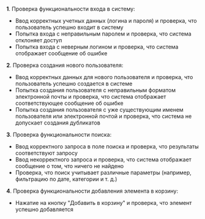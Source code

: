 **1**. Проверка функциональности входа в систему:  
- Ввод корректных учетных данных (логина и пароля) и проверка, что пользователь успешно входит в систему  
- Попытка входа с неправильным паролем и проверка, что система отклоняет доступ  
- Попытка входа с неверным логином и проверка, что система отображает сообщение об ошибке  

**2**. Проверка создания нового пользователя:  
- Ввод корректных данных для нового пользователя и проверка, что пользователь успешно создается в системе  
- Попытка создания пользователя с неправильным форматом электронной почты и проверка, что система отображает соответствующее сообщение об ошибке  
- Попытка создания пользователя с уже существующим именем пользователя или электронной почтой и проверка, что система не допускает создания дубликатов  

**3**. Проверка функциональности поиска:  
- Ввод корректного запроса в поле поиска и проверка, что результаты соответствуют запросу  
- Ввод некорректного запроса и проверка, что система отображает сообщение о том, что ничего не найдено  
- Проверка, что поиск учитывает различные параметры (например, фильтрацию по дате, категории и т. д.)   

**4**. Проверка функциональности добавления элемента в корзину:  
- Нажатие на кнопку "Добавить в корзину" и проверка, что элемент успешно добавляется  
